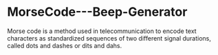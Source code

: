 # MorseCode---Beep-Generator
Morse code is a method used in telecommunication to encode text characters as standardized sequences of two different signal durations, called dots and dashes or dits and dahs.

